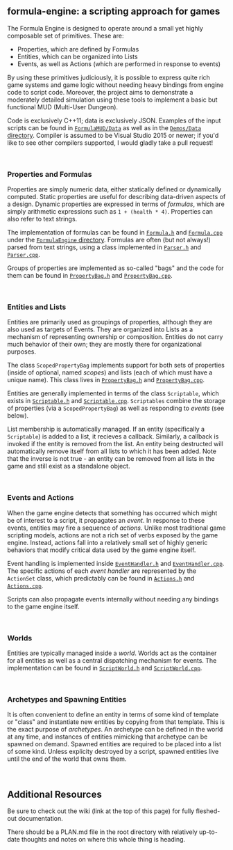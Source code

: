 ## formula-engine: a scripting approach for games

The Formula Engine is designed to operate around a small yet highly composable set of primitives. These are:

 * Properties, which are defined by Formulas
 * Entities, which can be organized into Lists
 * Events, as well as Actions (which are performed in response to events)

By using these primitives judiciously, it is possible to express quite rich game systems and game logic without needing heavy bindings from engine code to script code. Moreover, the project aims to demonstrate a moderately detailed simulation using these tools to implement a basic but functional MUD (Multi-User Dungeon).

Code is exclusively C++11; data is exclusively JSON. Examples of the input scripts can be found in [`FormulaMUD/Data`](./FormulaMUD/Data/) as well as in the [`Demos/Data` directory](./Demos/Data/). Compiler is assumed to be Visual Studio 2015 or newer; if you'd like to see other compilers supported, I would gladly take a pull request!

<br>

### Properties and Formulas
Properties are simply numeric data, either statically defined or dynamically computed. Static properties are useful for describing data-driven aspects of a design. Dynamic properties are expressed in terms of _formulas_, which are simply arithmetic expressions such as `1 + (health * 4)`. Properties can also refer to text strings.

The implementation of formulas can be found in [`Formula.h`](./FormulaEngine/Formula.h) and [`Formula.cpp`](./FormulaEngine/Formula.cpp) under the [`FormulaEngine` directory](./FormulaEngine/). Formulas are often (but not always!) parsed from text strings, using a class implemented in [`Parser.h`](./FormulaEngine/Parser.h) and [`Parser.cpp`](./FormulaEngine/Parser.cpp).

Groups of properties are implemented as so-called "bags" and the code for them can be found in [`PropertyBag.h`](./FormulaEngine/PropertyBag.h) and [`PropertyBag.cpp`](./FormulaEngine/PropertyBag.cpp).

<br>

### Entities and Lists
Entities are primarily used as groupings of properties, although they are also used as targets of Events. They are organized into Lists as a mechanism of representing ownership or composition. Entities do not carry much behavior of their own; they are mostly there for organizational purposes.

The class `ScopedPropertyBag` implements support for both sets of properties (inside of optional, named _scopes_) and lists (each of which must have a unique name). This class lives in [`PropertyBag.h`](./FormulaEngine/PropertyBag.h) and [`PropertyBag.cpp`](./FormulaEngine/PropertyBag.cpp).

Entities are generally implemented in terms of the class `Scriptable`, which exists in [`Scriptable.h`](./FormulaEngine/Scriptable.h) and [`Scriptable.cpp`](./FormulaEngine/Scriptable.cpp). `Scriptables` combine the storage of properties (via a `ScopedPropertyBag`) as well as responding to _events_ (see below).

List membership is automatically managed. If an entity (specifically a `Scriptable`) is added to a list, it recieves a callback. Similarly, a callback is invoked if the entity is removed from the list. An entity being destructed will automatically remove itself from all lists to which it has been added. Note that the inverse is not true - an entity can be removed from all lists in the game and still exist as a standalone object.

<br>

### Events and Actions
When the game engine detects that something has occurred which might be of interest to a script, it propagates an _event_. In response to these events, entities may fire a sequence of _actions_. Unlike most traditional game scripting models, actions are not a rich set of verbs exposed by the game engine. Instead, actions fall into a relatively small set of highly generic behaviors that modify critical data used by the game engine itself.

Event handling is implemented inside [`EventHandler.h`](./FormulaEngine/EventHandler.h) and [`EventHandler.cpp`](./FormulaEngine/EventHandler.cpp). The specific actions of each _event handler_ are represented by the `ActionSet` class, which predictably can be found in [`Actions.h`](./FormulaEngine/Actions.h) and [`Actions.cpp`](./FormulaEngine/Actions.cpp).

Scripts can also propagate events internally without needing any bindings to the game engine itself.

<br>

### Worlds
Entities are typically managed inside a _world_. Worlds act as the container for all entities as well as a central dispatching mechanism for events. The implementation can be found in [`ScriptWorld.h`](./FormulaEngine/ScriptWorld.h) and [`ScriptWorld.cpp`](./FormulaEngine/ScriptWorld.cpp).

<br>

### Archetypes and Spawning Entities
It is often convenient to define an entity in terms of some kind of template or "class" and instantiate new entities by copying from that template. This is the exact purpose of _archetypes_. An archetype can be defined in the world at any time, and instances of entities mimicking that archetype can be spawned on demand. Spawned entities are required to be placed into a list of some kind. Unless explicity destroyed by a script, spawned entities live until the end of the world that owns them.

<br>

## Additional Resources

Be sure to check out the wiki (link at the top of this page) for fully fleshed-out documentation.

There should be a PLAN.md file in the root directory with relatively up-to-date thoughts and notes on where this whole thing is heading.
